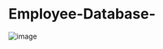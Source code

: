 # Employee-Database-
![image](https://user-images.githubusercontent.com/118232823/222839580-78286aed-a705-4157-8279-059b087f214a.png)
